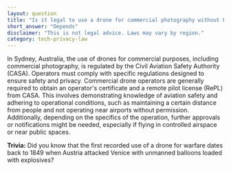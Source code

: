 ```yaml
---
layout: question
title: "Is it legal to use a drone for commercial photography without FAA approval in Sydney?"
short_answer: "Depends"
disclaimer: "This is not legal advice. Laws may vary by region."
category: tech-privacy-law
---
```

In Sydney, Australia, the use of drones for commercial purposes, including commercial photography, is regulated by the Civil Aviation Safety Authority (CASA). Operators must comply with specific regulations designed to ensure safety and privacy. Commercial drone operators are generally required to obtain an operator's certificate and a remote pilot license (RePL) from CASA. This involves demonstrating knowledge of aviation safety and adhering to operational conditions, such as maintaining a certain distance from people and not operating near airports without permission. Additionally, depending on the specifics of the operation, further approvals or notifications might be needed, especially if flying in controlled airspace or near public spaces.

**Trivia:** Did you know that the first recorded use of a drone for warfare dates back to 1849 when Austria attacked Venice with unmanned balloons loaded with explosives?
